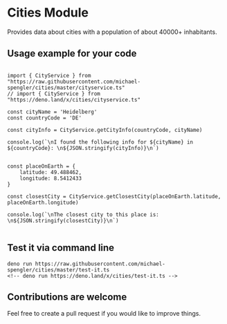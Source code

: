 # Cities Module

Provides data about cities with a population of about 40000+ inhabitants.

## Usage example for your code

```

import { CityService } from "https://raw.githubusercontent.com/michael-spengler/cities/master/cityservice.ts"
// import { CityService } from "https://deno.land/x/cities/cityservice.ts"

const cityName = 'Heidelberg'
const countryCode = 'DE'

const cityInfo = CityService.getCityInfo(countryCode, cityName)

console.log(`\nI found the following info for ${cityName} in ${countryCode}: \n${JSON.stringify(cityInfo)}\n`)


const placeOnEarth = {
    latitude: 49.488462,
    longitude: 8.5412433
}

const closestCity = CityService.getClosestCity(placeOnEarth.latitude, placeOnEarth.longitude)

console.log(`\nThe closest city to this place is: \n${JSON.stringify(closestCity)}\n`)


```

## Test it via command line
```
deno run https://raw.githubusercontent.com/michael-spengler/cities/master/test-it.ts
<!-- deno run https://deno.land/x/cities/test-it.ts -->
```

## Contributions are welcome
Feel free to create a pull request if you would like to improve things.